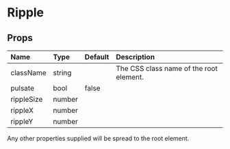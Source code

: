 Ripple
======



Props
-----

| Name | Type | Default | Description |
|:-----|:-----|:--------|:------------|
| className | string |  | The CSS class name of the root element. |
| pulsate | bool | false |  |
| rippleSize | number |  |  |
| rippleX | number |  |  |
| rippleY | number |  |  |

Any other properties supplied will be spread to the root element.

